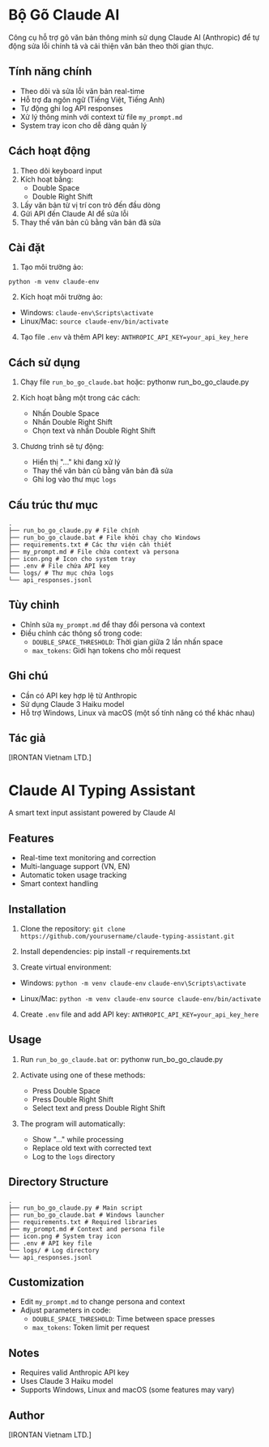 # Bộ Gõ Claude AI

Công cụ hỗ trợ gõ văn bản thông minh sử dụng Claude AI (Anthropic) để tự động sửa lỗi chính tả và cải thiện văn bản theo thời gian thực.

## Tính năng chính

-   Theo dõi và sửa lỗi văn bản real-time
-   Hỗ trợ đa ngôn ngữ (Tiếng Việt, Tiếng Anh)
-   Tự động ghi log API responses
-   Xử lý thông minh với context từ file `my_prompt.md`
-   System tray icon cho dễ dàng quản lý

## Cách hoạt động

1. Theo dõi keyboard input
2. Kích hoạt bằng:
    - Double Space
    - Double Right Shift
3. Lấy văn bản từ vị trí con trỏ đến đầu dòng
4. Gửi API đến Claude AI để sửa lỗi
5. Thay thế văn bản cũ bằng văn bản đã sửa

## Cài đặt

1. Tạo môi trường ảo:

`python -m venv claude-env`

2. Kích hoạt môi trường ảo:

-   Windows:
    `claude-env\Scripts\activate`
-   Linux/Mac:
    `source claude-env/bin/activate`

4. Tạo file `.env` và thêm API key:
   `ANTHROPIC_API_KEY=your_api_key_here`

## Cách sử dụng

1. Chạy file `run_bo_go_claude.bat` hoặc:
   pythonw run_bo_go_claude.py

2. Kích hoạt bằng một trong các cách:

    - Nhấn Double Space
    - Nhấn Double Right Shift
    - Chọn text và nhấn Double Right Shift

3. Chương trình sẽ tự động:
    - Hiển thị "..." khi đang xử lý
    - Thay thế văn bản cũ bằng văn bản đã sửa
    - Ghi log vào thư mục `logs`

## Cấu trúc thư mục

```
.
├── run_bo_go_claude.py # File chính
├── run_bo_go_claude.bat # File khởi chạy cho Windows
├── requirements.txt # Các thư viện cần thiết
├── my_prompt.md # File chứa context và persona
├── icon.png # Icon cho system tray
├── .env # File chứa API key
└── logs/ # Thư mục chứa logs
└── api_responses.jsonl
```
## Tùy chỉnh

-   Chỉnh sửa `my_prompt.md` để thay đổi persona và context
-   Điều chỉnh các thông số trong code:
    -   `DOUBLE_SPACE_THRESHOLD`: Thời gian giữa 2 lần nhấn space
    -   `max_tokens`: Giới hạn tokens cho mỗi request

## Ghi chú

-   Cần có API key hợp lệ từ Anthropic
-   Sử dụng Claude 3 Haiku model
-   Hỗ trợ Windows, Linux và macOS (một số tính năng có thể khác nhau)

## Tác giả

[IRONTAN Vietnam LTD.]

# Claude AI Typing Assistant

A smart text input assistant powered by Claude AI

## Features

-   Real-time text monitoring and correction
-   Multi-language support (VN, EN)
-   Automatic token usage tracking
-   Smart context handling

## Installation

1. Clone the repository:
   `git clone https://github.com/yourusername/claude-typing-assistant.git`

2. Install dependencies:
   pip install -r requirements.txt

3. Create virtual environment:

-   Windows:
    `python -m venv claude-env`
    `claude-env\Scripts\activate`

-   Linux/Mac:
    `python -m venv claude-env`
    `source claude-env/bin/activate`

4. Create `.env` file and add API key:
   `ANTHROPIC_API_KEY=your_api_key_here`

## Usage

1. Run `run_bo_go_claude.bat` or:
   pythonw run_bo_go_claude.py

2. Activate using one of these methods:

    - Press Double Space
    - Press Double Right Shift
    - Select text and press Double Right Shift

3. The program will automatically:
    - Show "..." while processing
    - Replace old text with corrected text
    - Log to the `logs` directory

## Directory Structure

```
.
├── run_bo_go_claude.py # Main script
├── run_bo_go_claude.bat # Windows launcher
├── requirements.txt # Required libraries
├── my_prompt.md # Context and persona file
├── icon.png # System tray icon
├── .env # API key file
└── logs/ # Log directory
└── api_responses.jsonl
```
## Customization

-   Edit `my_prompt.md` to change persona and context
-   Adjust parameters in code:
    -   `DOUBLE_SPACE_THRESHOLD`: Time between space presses
    -   `max_tokens`: Token limit per request

## Notes

-   Requires valid Anthropic API key
-   Uses Claude 3 Haiku model
-   Supports Windows, Linux and macOS (some features may vary)

## Author

[IRONTAN Vietnam LTD.]
